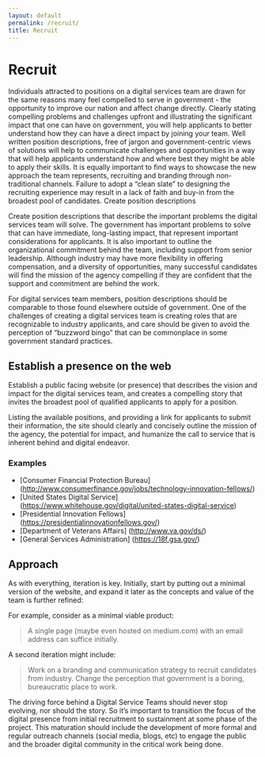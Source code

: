 ```yaml
---
layout: default
permalink: /recruit/
title: Recruit
---
```


# Recruit

Individuals attracted to positions on a digital services team are drawn for the
same reasons many feel compelled to serve in government - the opportunity to
improve our nation  and affect change directly. Clearly stating compelling
problems and challenges upfront and illustrating the significant impact that
one can have on government, you will help applicants to better understand how
they can have a direct impact by joining your team. Well written position
descriptions, free of jargon and government-centric views of solutions will
help to communicate challenges and opportunities in a way that will help
applicants understand how and where best they might be able to apply their
skills. It is equally important to find ways to showcase the new approach the
team represents, recruiting and branding through non-traditional channels.
Failure to adopt a “clean slate” to designing the recruiting experience may
result in a lack of faith and buy-in from the broadest pool of candidates.
Create position descriptions

Create position descriptions that describe the important problems the digital
services team will solve. The government has  important problems to solve that
can have immediate, long-lasting impact, that represent important
considerations for applicants. It is also important to outline the
organizational commitment behind the team, including support from senior
leadership. Although industry may have more flexibility in offering
compensation, and a diversity of opportunities, many successful candidates will
find the mission of the agency compelling if they are confident that the
support and commitment are behind the work. 

For digital services team members, position descriptions should be comparable
to those found elsewhere outside of government. One of the challenges of
creating a digital services team is creating roles that are recognizable to
industry applicants, and care should be given to avoid the perception of
“buzzword bingo” that can be commonplace in some government standard practices.  

## Establish a presence on the web

Establish a public facing website (or presence) that describes the vision and
impact for the digital services team, and creates a compelling story that
invites the broadest pool of qualified applicants to apply for a position. 

Listing the available positions, and providing a link for applicants to submit
their information, the site should clearly and concisely outline the mission of
the agency, the potential for impact, and humanize the call to service that is
inherent behind and digital endeavor. 

### Examples

* [Consumer Financial Protection Bureau] (http://www.consumerfinance.gov/jobs/technology-innovation-fellows/)
* [United States Digital Service] (https://www.whitehouse.gov/digital/united-states-digital-service)
* [Presidential Innovation Fellows] (https://presidentialinnovationfellows.gov/)
* [Department of Veterans Affairs] (http://www.va.gov/ds/)
* [General Services Administration] (https://18f.gsa.gov/)

## Approach 

As with everything, iteration is key. Initially, start by putting out a minimal
version of the website, and expand it later as the concepts and value of the
team is further refined: 

For example, consider as a minimal viable product: 

> A single page (maybe even hosted on medium.com) with an email address can suffice initially. 

A second iteration might include: 

> Work on a branding and communication strategy to recruit candidates from industry. Change the perception that government is a boring, bureaucratic place to work. 

The driving force behind a Digital Service Teams should never stop evolving,
nor should the story. So it’s important to transition the focus of the digital
presence from initial recruitment to sustainment at some phase of the project.
This maturation should include the development of more formal and regular
outreach channels (social media, blogs, etc) to engage the public and the
broader digital community in the critical work being done.
